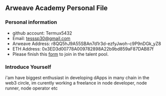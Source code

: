 ## Arweave Academy Personal File

### Personal information

- github account: Termux5432
- Email: tesssp30@gmail.com
- Arweave Address: r8QQ5hJ9A55SBAn7d1r3d-ezfyJwoh-c9P9nDGk_yZ8
- ETH Address: 0x3ED3d00778A009782898A22b9bd859aF87DAB87f
- Please finish this [form](https://docs.google.com/forms/d/e/1FAIpQLSfWA5fIIcBgmRppm3jNz5vmf9Mai_QMVil-2pO4r7YKn_Zhtw/viewform?usp=sf_link) to join in the talent pool.

### Introduce Yourself
 i'am have biggest enthusiast in developing dApps in many chain in the web3 circle, im curently working a freelance in node developer, node runner, node operator etc
